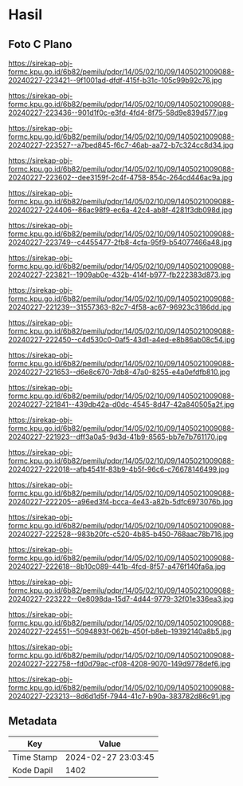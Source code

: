 # Hasil

## Foto C Plano

https://sirekap-obj-formc.kpu.go.id/6b82/pemilu/pdpr/14/05/02/10/09/1405021009088-20240227-223421--9f1001ad-dfdf-415f-b31c-105c99b92c76.jpg

https://sirekap-obj-formc.kpu.go.id/6b82/pemilu/pdpr/14/05/02/10/09/1405021009088-20240227-223436--901d1f0c-e3fd-4fd4-8f75-58d9e839d577.jpg

https://sirekap-obj-formc.kpu.go.id/6b82/pemilu/pdpr/14/05/02/10/09/1405021009088-20240227-223527--a7bed845-f6c7-46ab-aa72-b7c324cc8d34.jpg

https://sirekap-obj-formc.kpu.go.id/6b82/pemilu/pdpr/14/05/02/10/09/1405021009088-20240227-223602--dee3159f-2c4f-4758-854c-264cd446ac9a.jpg

https://sirekap-obj-formc.kpu.go.id/6b82/pemilu/pdpr/14/05/02/10/09/1405021009088-20240227-224406--86ac98f9-ec6a-42c4-ab8f-4281f3db098d.jpg

https://sirekap-obj-formc.kpu.go.id/6b82/pemilu/pdpr/14/05/02/10/09/1405021009088-20240227-223749--c4455477-2fb8-4cfa-95f9-b54077466a48.jpg

https://sirekap-obj-formc.kpu.go.id/6b82/pemilu/pdpr/14/05/02/10/09/1405021009088-20240227-223821--1909ab0e-432b-414f-b977-fb222383d873.jpg

https://sirekap-obj-formc.kpu.go.id/6b82/pemilu/pdpr/14/05/02/10/09/1405021009088-20240227-221239--31557363-82c7-4f58-ac67-96923c3186dd.jpg

https://sirekap-obj-formc.kpu.go.id/6b82/pemilu/pdpr/14/05/02/10/09/1405021009088-20240227-222450--c4d530c0-0af5-43d1-a4ed-e8b86ab08c54.jpg

https://sirekap-obj-formc.kpu.go.id/6b82/pemilu/pdpr/14/05/02/10/09/1405021009088-20240227-221653--d6e8c670-7db8-47a0-8255-e4a0efdfb810.jpg

https://sirekap-obj-formc.kpu.go.id/6b82/pemilu/pdpr/14/05/02/10/09/1405021009088-20240227-221841--439db42a-d0dc-4545-8d47-42a840505a2f.jpg

https://sirekap-obj-formc.kpu.go.id/6b82/pemilu/pdpr/14/05/02/10/09/1405021009088-20240227-221923--dff3a0a5-9d3d-41b9-8565-bb7e7b761170.jpg

https://sirekap-obj-formc.kpu.go.id/6b82/pemilu/pdpr/14/05/02/10/09/1405021009088-20240227-222018--afb4541f-83b9-4b5f-96c6-c76678146499.jpg

https://sirekap-obj-formc.kpu.go.id/6b82/pemilu/pdpr/14/05/02/10/09/1405021009088-20240227-222205--a96ed3f4-bcca-4e43-a82b-5dfc6973076b.jpg

https://sirekap-obj-formc.kpu.go.id/6b82/pemilu/pdpr/14/05/02/10/09/1405021009088-20240227-222528--983b20fc-c520-4b85-b450-768aac78b716.jpg

https://sirekap-obj-formc.kpu.go.id/6b82/pemilu/pdpr/14/05/02/10/09/1405021009088-20240227-222618--8b10c089-441b-4fcd-8f57-a476f140fa6a.jpg

https://sirekap-obj-formc.kpu.go.id/6b82/pemilu/pdpr/14/05/02/10/09/1405021009088-20240227-223222--0e8098da-15d7-4d44-9779-32f01e336ea3.jpg

https://sirekap-obj-formc.kpu.go.id/6b82/pemilu/pdpr/14/05/02/10/09/1405021009088-20240227-224551--5094893f-062b-450f-b8eb-19392140a8b5.jpg

https://sirekap-obj-formc.kpu.go.id/6b82/pemilu/pdpr/14/05/02/10/09/1405021009088-20240227-222758--fd0d79ac-cf08-4208-9070-149d9778def6.jpg

https://sirekap-obj-formc.kpu.go.id/6b82/pemilu/pdpr/14/05/02/10/09/1405021009088-20240227-223213--8d6d1d5f-7944-41c7-b90a-383782d86c91.jpg


## Metadata

| Key        | Value               |
| ---------- | ------------------- |
| Time Stamp | 2024-02-27 23:03:45 |
| Kode Dapil | 1402                |



